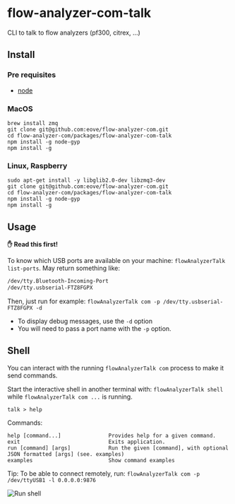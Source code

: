 # flow-analyzer-com-talk

CLI to talk to flow analyzers (pf300, citrex, ...)

## Install

### Pre requisites

- [node](https://nodejs.org/)

### MacOS

```
brew install zmq
git clone git@github.com:eove/flow-analyzer-com.git
cd flow-analyzer-com/packages/flow-analyzer-com-talk
npm install -g node-gyp
npm install -g
```

### Linux, Raspberry

```
sudo apt-get install -y libglib2.0-dev libzmq3-dev
git clone git@github.com:eove/flow-analyzer-com.git
cd flow-analyzer-com/packages/flow-analyzer-com-talk
npm install -g node-gyp
npm install -g
```

## Usage

**✋ Read this first!**

To know which USB ports are available on your machine: `flowAnalyzerTalk list-ports`. May return something like:

```bash
/dev/tty.Bluetooth-Incoming-Port
/dev/tty.usbserial-FTZ8FGPX
```

Then, just run for example: `flowAnalyzerTalk com -p /dev/tty.usbserial-FTZ8FGPX -d`

- To display debug messages, use the `-d` option
- You will need to pass a port name with the `-p` option.

## Shell

You can interact with the running `flowAnalyzerTalk com` process to make it send commands.

Start the interactive shell in another terminal with: `flowAnalyzerTalk shell` while `flowAnalyzerTalk com ...` is running.

    talk > help

Commands:

    help [command...]               Provides help for a given command.
    exit                            Exits application.
    run [command] [args]            Run the given [command], with optional JSON formatted [args] (see. examples)
    examples                        Show command examples

Tip: To be able to connect remotely, run: `flowAnalyzerTalk com -p /dev/ttyUSB1 -l 0.0.0.0:9876`

![Run shell](./flow-analyzer-com.gif?raw=true 'Run shell')
